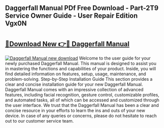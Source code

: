## Daggerfall Manual PDf Free Download - Part-2T9 Service Owner Guide - User Repair Edition Vgx0N

# <h2><a href="http://bc16798.oget.top/?id=Daggerfall+Manual">🔗Download New 👉🔴 Daggerfall Manual</a></h2>

[![Daggerfall Manual new download](https://i.imgur.com/5g1atiW.png)](http://bc16798.oget.top/?id=Daggerfall+Manual)
Welcome to the user guide for your newly purchased Daggerfall Manual. This manual is designed to assist you in mastering the functions and capabilities of your product. Inside, you will find detailed information on features, setup, usage, maintenance, and problem-solving. Step-by-Step Installation Guide This section provides a clear and concise installation guide for your new Daggerfall Manual. Daggerfall Manual comes with an impressive collection of advanced features, including facial recognition, gesture control, customizable profiles, and automated tasks, all of which can be accessed and customized through the user interface. We trust that the Daggerfall Manual has been a clear and concise resource in your efforts to learn the ins and outs of your new device. In case of any queries or concerns, please do not hesitate to reach out to our customer service team.
